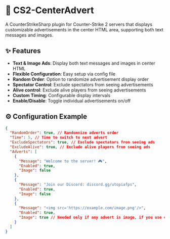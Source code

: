 # 📢 CS2-CenterAdvert

A CounterStrikeSharp plugin for Counter-Strike 2 servers that displays customizable advertisements in the center HTML area, supporting both text messages and images.

## ✨ Features

- **Text & Image Ads**: Display both text messages and images in center HTML
- **Flexible Configuration**: Easy setup via config file
- **Random Order**: Option to randomize advertisement display order
- **Spectator Control**: Exclude spectators from seeing advertisements
- **Alive control**: Exclude alive players from seeing advertisements
- **Custom Timing**: Configurable display intervals
- **Enable/Disable**: Toggle individual advertisements on/off

## ⚙️ Configuration Example

```json
{
  "RandomOrder": true, // Randomnize adverts order
  "Time": 5, // Time to switch to next advert
  "ExcludeSpectators": true, // Exclude spectators from seeing ads
  "ExcludeAlive": true, // Exclude alive players from seeing ads
  "Adverts": [
    {
      "Message": "Welcome to the server! 🎮",
      "Enabled": true,
      "Image": false
    },
    {
      "Message": "Join our Discord: discord.gg/utopiafps",
      "Enabled": true,
      "Image": false
    },
    {
      "Message": "<img src='https://example.com/image.png'/>",
      "Enabled": true,
      "Image": true // Needed only if any advert is image, if you use only text then disable it in all adverts
    }
  ]
}